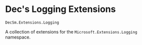 ﻿# Dec's Logging Extensions

`DecSm.Extensions.Logging`

A collection of extensions for the `Microsoft.Extensions.Logging` namespace.